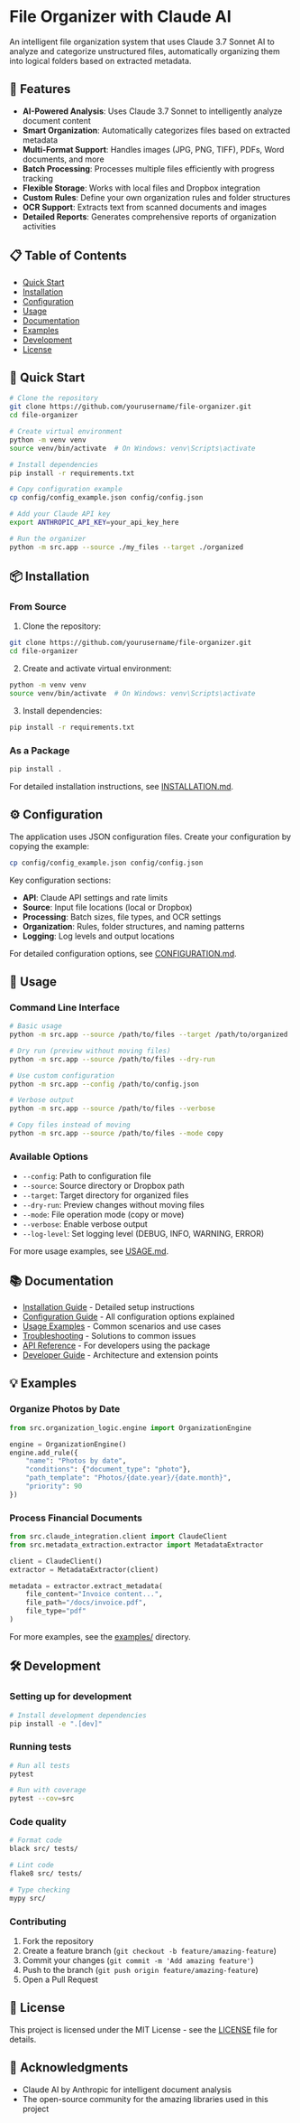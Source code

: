 # File Organizer with Claude AI

An intelligent file organization system that uses Claude 3.7 Sonnet AI to analyze and categorize unstructured files, automatically organizing them into logical folders based on extracted metadata.

## 🚀 Features

- **AI-Powered Analysis**: Uses Claude 3.7 Sonnet to intelligently analyze document content
- **Smart Organization**: Automatically categorizes files based on extracted metadata
- **Multi-Format Support**: Handles images (JPG, PNG, TIFF), PDFs, Word documents, and more
- **Batch Processing**: Processes multiple files efficiently with progress tracking
- **Flexible Storage**: Works with local files and Dropbox integration
- **Custom Rules**: Define your own organization rules and folder structures
- **OCR Support**: Extracts text from scanned documents and images
- **Detailed Reports**: Generates comprehensive reports of organization activities

## 📋 Table of Contents

- [Quick Start](#-quick-start)
- [Installation](#-installation)
- [Configuration](#-configuration)
- [Usage](#-usage)
- [Documentation](#-documentation)
- [Examples](#-examples)
- [Development](#-development)
- [License](#-license)

## 🏁 Quick Start

```bash
# Clone the repository
git clone https://github.com/yourusername/file-organizer.git
cd file-organizer

# Create virtual environment
python -m venv venv
source venv/bin/activate  # On Windows: venv\Scripts\activate

# Install dependencies
pip install -r requirements.txt

# Copy configuration example
cp config/config_example.json config/config.json

# Add your Claude API key
export ANTHROPIC_API_KEY=your_api_key_here

# Run the organizer
python -m src.app --source ./my_files --target ./organized
```

## 📦 Installation

### From Source

1. Clone the repository:
```bash
git clone https://github.com/yourusername/file-organizer.git
cd file-organizer
```

2. Create and activate virtual environment:
```bash
python -m venv venv
source venv/bin/activate  # On Windows: venv\Scripts\activate
```

3. Install dependencies:
```bash
pip install -r requirements.txt
```

### As a Package

```bash
pip install .
```

For detailed installation instructions, see [INSTALLATION.md](docs/INSTALLATION.md).

## ⚙️ Configuration

The application uses JSON configuration files. Create your configuration by copying the example:

```bash
cp config/config_example.json config/config.json
```

Key configuration sections:
- **API**: Claude API settings and rate limits
- **Source**: Input file locations (local or Dropbox)
- **Processing**: Batch sizes, file types, and OCR settings
- **Organization**: Rules, folder structures, and naming patterns
- **Logging**: Log levels and output locations

For detailed configuration options, see [CONFIGURATION.md](docs/CONFIGURATION.md).

## 🔧 Usage

### Command Line Interface

```bash
# Basic usage
python -m src.app --source /path/to/files --target /path/to/organized

# Dry run (preview without moving files)
python -m src.app --source /path/to/files --dry-run

# Use custom configuration
python -m src.app --config /path/to/config.json

# Verbose output
python -m src.app --source /path/to/files --verbose

# Copy files instead of moving
python -m src.app --source /path/to/files --mode copy
```

### Available Options

- `--config`: Path to configuration file
- `--source`: Source directory or Dropbox path
- `--target`: Target directory for organized files
- `--dry-run`: Preview changes without moving files
- `--mode`: File operation mode (copy or move)
- `--verbose`: Enable verbose output
- `--log-level`: Set logging level (DEBUG, INFO, WARNING, ERROR)

For more usage examples, see [USAGE.md](docs/USAGE.md).

## 📚 Documentation

- [Installation Guide](docs/INSTALLATION.md) - Detailed setup instructions
- [Configuration Guide](docs/CONFIGURATION.md) - All configuration options explained
- [Usage Examples](docs/USAGE.md) - Common scenarios and use cases
- [Troubleshooting](docs/TROUBLESHOOTING.md) - Solutions to common issues
- [API Reference](docs/API_REFERENCE.md) - For developers using the package
- [Developer Guide](docs/DEVELOPER.md) - Architecture and extension points

## 💡 Examples

### Organize Photos by Date
```python
from src.organization_logic.engine import OrganizationEngine

engine = OrganizationEngine()
engine.add_rule({
    "name": "Photos by date",
    "conditions": {"document_type": "photo"},
    "path_template": "Photos/{date.year}/{date.month}",
    "priority": 90
})
```

### Process Financial Documents
```python
from src.claude_integration.client import ClaudeClient
from src.metadata_extraction.extractor import MetadataExtractor

client = ClaudeClient()
extractor = MetadataExtractor(client)

metadata = extractor.extract_metadata(
    file_content="Invoice content...",
    file_path="/docs/invoice.pdf",
    file_type="pdf"
)
```

For more examples, see the [examples/](examples/) directory.

## 🛠️ Development

### Setting up for development

```bash
# Install development dependencies
pip install -e ".[dev]"
```

### Running tests

```bash
# Run all tests
pytest

# Run with coverage
pytest --cov=src
```

### Code quality

```bash
# Format code
black src/ tests/

# Lint code
flake8 src/ tests/

# Type checking
mypy src/
```

### Contributing

1. Fork the repository
2. Create a feature branch (`git checkout -b feature/amazing-feature`)
3. Commit your changes (`git commit -m 'Add amazing feature'`)
4. Push to the branch (`git push origin feature/amazing-feature`)
5. Open a Pull Request

## 📄 License

This project is licensed under the MIT License - see the [LICENSE](LICENSE) file for details.

## 🙏 Acknowledgments

- Claude AI by Anthropic for intelligent document analysis
- The open-source community for the amazing libraries used in this project
